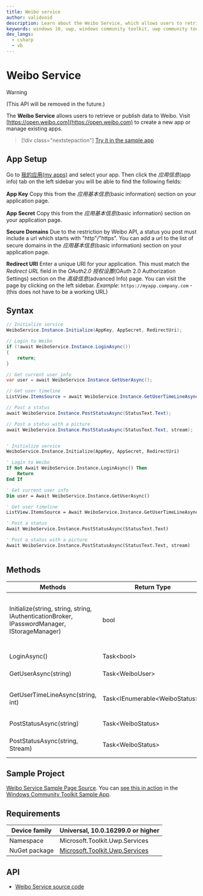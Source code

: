 ```yaml
---
title: Weibo service
author: validvoid
description: Learn about the Weibo Service, which allows users to retrieve or publish data to Weibo. See app setup instructions, syntax examples, and requirements.
keywords: windows 10, uwp, windows community toolkit, uwp community toolkit, uwp toolkit, Weibo
dev_langs:
  - csharp
  - vb
---
```


# Weibo Service

> [!WARNING]
> (This API will be removed in the future.)

The **Weibo Service** allows users to retrieve or publish data to Weibo. Visit [https://open.weibo.com](https://open.weibo.com) to create a new app or manage existing apps.

> [!div class="nextstepaction"]
> [Try it in the sample app](uwpct://Services?sample=Weibo%20Service)

## App Setup

Go to [我的应用(my apps)](https://open.weibo.com/apps) and select your app. Then click the *应用信息*(app info) tab on the left sidebar you will be able to find the following fields:

**App Key**
Copy this from the *应用基本信息*(basic information) section on your application page.

**App Secret**
Copy this from the *应用基本信息*(basic information) section on your application page.

**Secure Domains**
Due to the restriction by Weibo API, a status you post must include a url which starts with "http"/"https". You can add a url to the list of secure domains in the *应用基本信息*(basic information) section on your application page.

**Redirect URI** Enter a unique URI for your application.  This must match the *Redirect URL* field in the *OAuth2.0 授权设置*(OAuth 2.0 Authorization Settings) section on the *高级信息*(advanced Info) page. You can visit the page by clicking on the left sidebar.
*Example*: `https://myapp.company.com` - (this does not have to be a working URL)

## Syntax

```csharp
// Initialize service
WeiboService.Instance.Initialize(AppKey, AppSecret, RedirectUri);

// Login to Weibo
if (!await WeiboService.Instance.LoginAsync())
{
    return;
}

// Get current user info
var user = await WeiboService.Instance.GetUserAsync();

// Get user timeline
ListView.ItemsSource = await WeiboService.Instance.GetUserTimeLineAsync(user.ScreenName, 50);

// Post a status
await WeiboService.Instance.PostStatusAsync(StatusText.Text);

// Post a status with a picture
await WeiboService.Instance.PostStatusAsync(StatusText.Text, stream);

```

```vb

' Initialize service
WeiboService.Instance.Initialize(AppKey, AppSecret, RedirectUri)

' Login to Weibo
If Not Await WeiboService.Instance.LoginAsync() Then
    Return
End If

' Get current user info
Dim user = Await WeiboService.Instance.GetUserAsync()

' Get user timeline
ListView.ItemsSource = Await WeiboService.Instance.GetUserTimeLineAsync(user.ScreenName, 50)

' Post a status
Await WeiboService.Instance.PostStatusAsync(StatusText.Text)

' Post a status with a picture
Await WeiboService.Instance.PostStatusAsync(StatusText.Text, stream)
  
```

## Methods

| Methods | Return Type | Description |
| -- | -- | -- |
| Initialize(string, string, string, IAuthenticationBroker, IPasswordManager, IStorageManager) | bool | Initialize underlying provider with relevant token information. |
| LoginAsync() | Task&lt;bool&gt; |  Log user in to Weibo. |
| GetUserAsync(string) | Task&lt;WeiboUser&gt; |  Retrieve user data. |
| GetUserTimeLineAsync(string, int) | Task&lt;IEnumerable&lt;WeiboStatus&gt;&gt; |  Retrieve user timeline data. |
| PostStatusAsync(string) | Task&lt;WeiboStatus&gt; |  Post a status. |
| PostStatusAsync(string, Stream) | Task&lt;WeiboStatus&gt; |  Post a status with a picture. |

## Sample Project

[Weibo Service Sample Page Source](https://github.com/windows-toolkit/WindowsCommunityToolkit/tree/rel/7.1.0/Microsoft.Toolkit.Uwp.SampleApp/SamplePages/Weibo%20Service). You can [see this in action](uwpct://Services?sample=Weibo%20Service) in the [Windows Community Toolkit Sample App](https://aka.ms/windowstoolkitapp).

## Requirements

| Device family | Universal, 10.0.16299.0 or higher |
| --- | --- |
| Namespace | Microsoft.Toolkit.Uwp.Services |
| NuGet package | [Microsoft.Toolkit.Uwp.Services](https://www.nuget.org/packages/Microsoft.Toolkit.Uwp.Services/) |

## API

* [Weibo Service source code](https://github.com/windows-toolkit/WindowsCommunityToolkit/tree/rel/7.1.0/Microsoft.Toolkit.Services/Services/Weibo)
